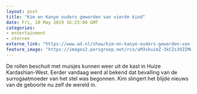 ```yaml
---
layout: post
title: "Kim en Kanye ouders geworden van vierde kind"
date: Fri, 10 May 2019 16:23:00 GMT
categories: 
- entertainment 
- sterren 
externe_link: "https://www.ad.nl/show/kim-en-kanye-ouders-geworden-van-vierde-kind~a59c9777/"
feature_image: "https://images2.persgroep.net/rcs/aM3vkuimZ-3kCZs39ZIMWgzPEr0/diocontent/147377990/_fitwidth/400/?appId=21791a8992982cd8da851550a453bd7f&quality=0.7"
---
```


De rollen beschuit met muisjes kunnen weer uit de kast in Huize Kardashian-West. Eerder vandaag werd al bekend dat bevalling van de surrogaatmoeder van het stel was begonnen. Kim slingert het blijde nieuws van de geboorte nu zelf de wereld in.
